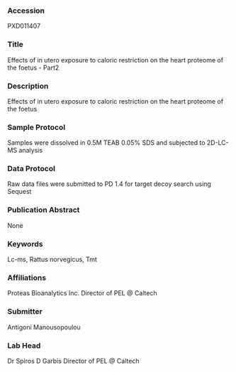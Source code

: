 ### Accession
PXD011407

### Title
Effects of in utero exposure to caloric restriction on the heart proteome of the foetus - Part2

### Description
Effects of in utero exposure to caloric restriction on the heart proteome of the foetus

### Sample Protocol
Samples were dissolved in 0.5M TEAB 0.05% SDS and subjected to 2D-LC-MS analysis

### Data Protocol
Raw data files were submitted to PD 1.4 for target decoy search using Sequest

### Publication Abstract
None

### Keywords
Lc-ms, Rattus norvegicus, Tmt

### Affiliations
Proteas Bioanalytics Inc.
Director of PEL @ Caltech

### Submitter
Antigoni Manousopoulou

### Lab Head
Dr Spiros D Garbis
Director of PEL @ Caltech


